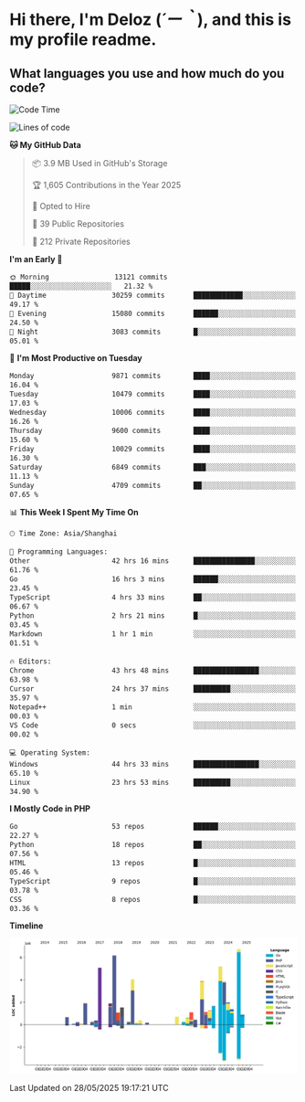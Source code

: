 # **Hi there, I'm Deloz (*´ー｀*), and this is my profile readme.**

## **What languages you use and how much do you code?**

<!--START_SECTION:waka-->
![Code Time](http://img.shields.io/badge/Code%20Time-6%2C500%20hrs%2045%20mins-blue)

![Lines of code](https://img.shields.io/badge/From%20Hello%20World%20I%27ve%20Written-55.5%20million%20lines%20of%20code-blue)

**🐱 My GitHub Data** 

> 📦 3.9 MB Used in GitHub's Storage 
 > 
> 🏆 1,605 Contributions in the Year 2025
 > 
> 💼 Opted to Hire
 > 
> 📜 39 Public Repositories 
 > 
> 🔑 212 Private Repositories 
 > 
**I'm an Early 🐤** 

```text
🌞 Morning                13121 commits       █████░░░░░░░░░░░░░░░░░░░░   21.32 % 
🌆 Daytime                30259 commits       ████████████░░░░░░░░░░░░░   49.17 % 
🌃 Evening                15080 commits       ██████░░░░░░░░░░░░░░░░░░░   24.50 % 
🌙 Night                  3083 commits        █░░░░░░░░░░░░░░░░░░░░░░░░   05.01 % 
```
📅 **I'm Most Productive on Tuesday** 

```text
Monday                   9871 commits        ████░░░░░░░░░░░░░░░░░░░░░   16.04 % 
Tuesday                  10479 commits       ████░░░░░░░░░░░░░░░░░░░░░   17.03 % 
Wednesday                10006 commits       ████░░░░░░░░░░░░░░░░░░░░░   16.26 % 
Thursday                 9600 commits        ████░░░░░░░░░░░░░░░░░░░░░   15.60 % 
Friday                   10029 commits       ████░░░░░░░░░░░░░░░░░░░░░   16.30 % 
Saturday                 6849 commits        ███░░░░░░░░░░░░░░░░░░░░░░   11.13 % 
Sunday                   4709 commits        ██░░░░░░░░░░░░░░░░░░░░░░░   07.65 % 
```


📊 **This Week I Spent My Time On** 

```text
🕑︎ Time Zone: Asia/Shanghai

💬 Programming Languages: 
Other                    42 hrs 16 mins      ███████████████░░░░░░░░░░   61.76 % 
Go                       16 hrs 3 mins       ██████░░░░░░░░░░░░░░░░░░░   23.45 % 
TypeScript               4 hrs 33 mins       ██░░░░░░░░░░░░░░░░░░░░░░░   06.67 % 
Python                   2 hrs 21 mins       █░░░░░░░░░░░░░░░░░░░░░░░░   03.45 % 
Markdown                 1 hr 1 min          ░░░░░░░░░░░░░░░░░░░░░░░░░   01.51 % 

🔥 Editors: 
Chrome                   43 hrs 48 mins      ████████████████░░░░░░░░░   63.98 % 
Cursor                   24 hrs 37 mins      █████████░░░░░░░░░░░░░░░░   35.97 % 
Notepad++                1 min               ░░░░░░░░░░░░░░░░░░░░░░░░░   00.03 % 
VS Code                  0 secs              ░░░░░░░░░░░░░░░░░░░░░░░░░   00.02 % 

💻 Operating System: 
Windows                  44 hrs 33 mins      ████████████████░░░░░░░░░   65.10 % 
Linux                    23 hrs 53 mins      █████████░░░░░░░░░░░░░░░░   34.90 % 
```

**I Mostly Code in PHP** 

```text
Go                       53 repos            ██████░░░░░░░░░░░░░░░░░░░   22.27 % 
Python                   18 repos            ██░░░░░░░░░░░░░░░░░░░░░░░   07.56 % 
HTML                     13 repos            █░░░░░░░░░░░░░░░░░░░░░░░░   05.46 % 
TypeScript               9 repos             █░░░░░░░░░░░░░░░░░░░░░░░░   03.78 % 
CSS                      8 repos             █░░░░░░░░░░░░░░░░░░░░░░░░   03.36 % 
```



**Timeline**

![Lines of Code chart](https://raw.githubusercontent.com/deloz/deloz/main/assets/bar_graph.png)


 Last Updated on 28/05/2025 19:17:21 UTC
<!--END_SECTION:waka-->
